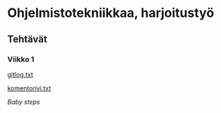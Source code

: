 # Ohjelmistotekniikkaa, harjoitustyö

## Tehtävät

### Viikko 1

[gitlog.txt](https://github.com/isokissa3/ot-harjoitustyo/blob/master/laskarit/viikko1/gitlog.txt)

[komentorivi.txt](https://github.com/isokissa3/ot-harjoitustyo/blob/master/laskarit/viikko1/komentorivi.txt)

*Baby steps*
